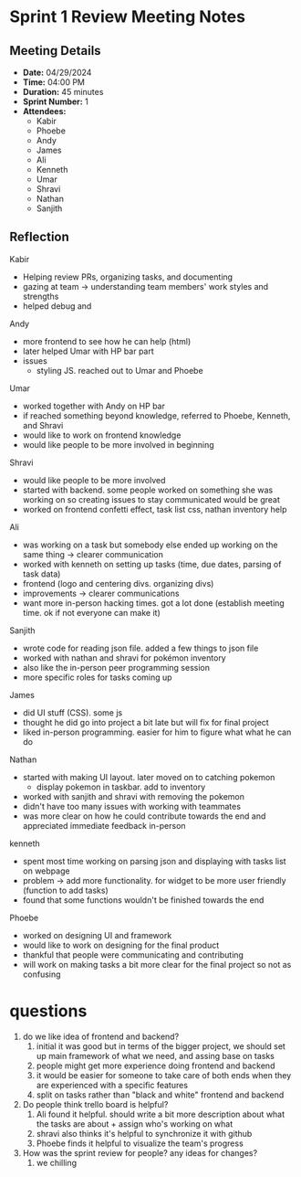 # Sprint 1 Review Meeting Notes

## Meeting Details

- **Date:** 04/29/2024
- **Time:** 04:00 PM
- **Duration:** 45 minutes
- **Sprint Number:** 1
- **Attendees:**
  - Kabir
  - Phoebe
  - Andy
  - James
  - Ali
  - Kenneth
  - Umar
  - Shravi
  - Nathan
  - Sanjith


## Reflection

Kabir
- Helping review PRs, organizing tasks, and documenting
- gazing at team -> understanding team members' work styles and strengths
- helped debug and

Andy
- more frontend to see how he can help (html)
- later helped Umar with HP bar part
- issues
  - styling JS. reached out to Umar and Phoebe

Umar
- worked together with Andy on HP bar
- if reached something beyond knowledge, referred to Phoebe, Kenneth, and Shravi
- would like to work on frontend knowledge
- would like people to be more involved in beginning

Shravi
- would like people to be more involved
- started with backend. some people worked on something she was working on so creating issues to stay communicated would be great
- worked on frontend confetti effect, task list css, nathan inventory help

Ali
- was working on a task but somebody else ended up working on the same thing -> clearer communication
- worked with kenneth on setting up tasks (time, due dates, parsing of task data)
- frontend (logo and centering divs. organizing divs)
- improvements -> clearer communications
- want more in-person hacking times. got a lot done (establish meeting time. ok if not everyone can make it)

Sanjith
- wrote code for reading json file. added a few things to json file
- worked with nathan and shravi for pokémon inventory
- also like the in-person peer programming session
- more specific roles for tasks coming up

James
- did UI stuff (CSS). some js
- thought he did go into project a bit late but will fix for final project
- liked in-person programming. easier for him to figure what what he can do

Nathan
- started with making UI layout. later moved on to catching pokemon
  - display pokemon in taskbar. add to inventory
- worked with sanjith and shravi with removing the pokemon
- didn't have too many issues with working with teammates
- was more clear on how he could contribute towards the end and appreciated immediate feedback in-person

kenneth
- spent most time working on parsing json and displaying with tasks list on webpage
- problem -> add more functionality. for widget to be more user friendly (function to add tasks)
- found that some functions wouldn't be finished towards the end

Phoebe
- worked on designing UI and framework
- would like to work on designing for the final product
- thankful that people were communicating and contributing
- will work on making tasks a bit more clear for the final project so not as confusing

# questions
1. do we like idea of frontend and backend?
   1. initial it was good but in terms of the bigger project, we should set up main framework of what we need, and assing base on tasks
   2. people might get more experience doing frontend and backend
   3. it would be easier for someone to take care of both ends when they are experienced with a specific features
   4. split on tasks rather than "black and white" frontend and backend
2. Do people think trello board is helpful?
   1. Ali found it helpful. should write a bit more description about what the tasks are about + assign who's working on what
   2. shravi also thinks it's helpful to synchronize it with github
   3. Phoebe finds it helpful to visualize the team's progress
3. How was the sprint review for people? any ideas for changes?
   1. we chilling
